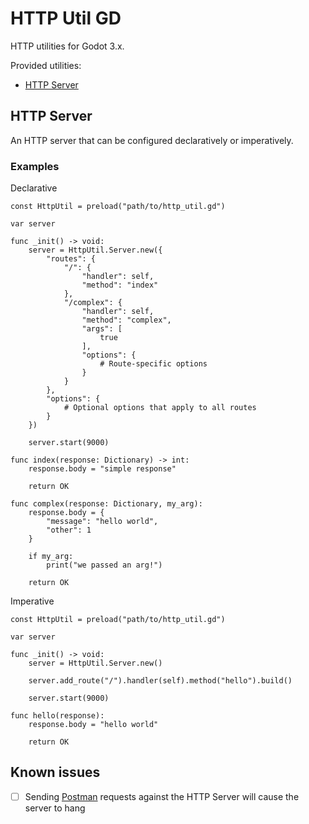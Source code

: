 # HTTP Util GD
HTTP utilities for Godot 3.x.

Provided utilities:
* [HTTP Server](#http-server)

## HTTP Server
An HTTP server that can be configured declaratively or imperatively.

### Examples

Declarative
```GDScript
const HttpUtil = preload("path/to/http_util.gd")

var server

func _init() -> void:
	server = HttpUtil.Server.new({
		"routes": {
			"/": {
				"handler": self,
				"method": "index"
			},
			"/complex": {
				"handler": self,
				"method": "complex",
				"args": [
					true
				],
				"options": {
					# Route-specific options
				}
			}
		},
		"options": {
			# Optional options that apply to all routes
		}
	})
	
	server.start(9000)

func index(response: Dictionary) -> int:
	response.body = "simple response"

	return OK

func complex(response: Dictionary, my_arg):
	response.body = {
		"message": "hello world",
		"other": 1
	}
	
	if my_arg:
		print("we passed an arg!")

	return OK
```

Imperative
```GDScript
const HttpUtil = preload("path/to/http_util.gd")

var server

func _init() -> void:
	server = HttpUtil.Server.new()
	
	server.add_route("/").handler(self).method("hello").build()
	
	server.start(9000)
	
func hello(response):
	response.body = "hello world"

	return OK
```

## Known issues
- [ ] Sending [Postman](https://www.postman.com/) requests against the HTTP Server will cause the server to hang
